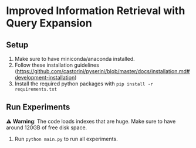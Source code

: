 # Improved Information Retrieval with Query Expansion

## Setup
1. Make sure to have miniconda/anaconda installed.
2. Follow these installation guidelines (https://github.com/castorini/pyserini/blob/master/docs/installation.md#development-installation)
3. Install the required python packages with `pip install -r requirements.txt`

## Run Experiments

⚠️ **Warning**: The code loads indexes that are huge. Make sure to have around 120GB of free disk space.

1. Run `python main.py` to run all experiments. 